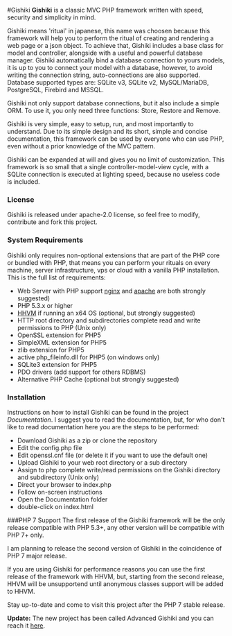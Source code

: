 #Gishiki
__**Gishiki**__ is a classic MVC PHP framework written with speed, security and simplicity in mind.


Gishiki means 'ritual' in japanese, this name was choosen because this framework will help you to perform the ritual of creating and rendering a web page or a json object.
To achieve that, Gishiki includes a base class for model and controller, alongside with a useful and powerful database manager.
Gishiki automatically bind a database connection to yours models, it is up to you to connect your model with a database, however, to avoid writing the connection string, auto-connections are also supported. Database supported types are: SQLite v3, SQLite v2, MySQL/MariaDB, PostgreSQL, Firebird and MSSQL.

Gishiki not only support database connections, but it also include a simple ORM. To use it, you only need three functions: Store, Restore and Remove.

Gishiki is very simple, easy to setup, run, and most importantly to understand. Due to its simple design and its short, simple and concise documentation, this framework can be used by everyone who can use PHP, even without a prior knowledge of the MVC pattern.



Gishiki can be expanded at will and gives you no limit of customization. This framework is so small that a single controller-model-view cycle, with a SQLite connection is executed at lighting speed, because no useless code is included.



### License
Gishiki is released under apache-2.0 license, so feel free to modify, contribute and fork this project.

### System Requirements
Gishiki only requires non-optional extensions that are part of the PHP core or bundled with PHP,
that means you can perform your rituals on every machine, server infrastructure, vps or cloud with a vanilla PHP installation.
This is the full list of requirements:

   *   Web Server with PHP support [nginx](http://wiki.nginx.org/Main) and [apache](http://httpd.apache.org) are both strongly suggested)
   *   PHP 5.3.x or higher 
   *   [HHVM](http://hhvm.com) if running an x64 OS (optional, but strongly suggested)
   *   HTTP root directory and subdirectories complete read and write permissions to PHP (Unix only)
   *   OpenSSL extension for PHP5
   *   SimpleXML extension for PHP5
   *   zlib extension for PHP5
   *   active php_fileinfo.dll for PHP5 (on windows only)
   *   SQLite3 extension for PHP5
   *   PDO drivers (add support for others RDBMS)
   *   Alternative PHP Cache (optional but strongly suggested)
   
### Installation
Instructions on how to install Gishiki can be found in the project *Documentation*. I suggest you to read the documentation, 
but, for who don't like to read documentation here you are the steps to be performed:

   *   Download Gishiki as a zip or clone the repository
   *   Edit the config.php file
   *   Edit openssl.cnf file (or delete it if you want to use the default one)
   *   Upload Gishiki to your web root directory or a sub directory
   *   Assign to php complete write/read permissions on the Gishiki directory and subdirectory (Unix only)
   *   Direct your browser to index.php
   *   Follow on-screen instructions
   *   Open the Documentation folder
   *   double-click on index.html

###PHP 7 Support
The first release of the Gishiki framework will be the only release compatible with PHP 5.3+, any other version will be compatible with PHP 7+ only.

I am planning to release the second version of Gishiki in the coincidence of PHP 7 major release.

If you are using Gishiki for performance reasons you can use the first release of the framework with HHVM, but, starting from the second release, HHVM will be unsupportend until anonymous classes support will be added to HHVM.

Stay up-to-date and come to visit this project after the PHP 7 stable release.

__Update:__ The new project has been called Advanced Gishiki and you can reach it [here](https://github.com/NeroReflex/Advanced-Gishiki).